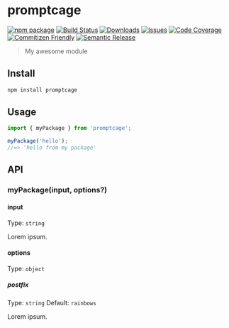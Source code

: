 # promptcage

[![npm package][npm-img]][npm-url]
[![Build Status][build-img]][build-url]
[![Downloads][downloads-img]][downloads-url]
[![Issues][issues-img]][issues-url]
[![Code Coverage][codecov-img]][codecov-url]
[![Commitizen Friendly][commitizen-img]][commitizen-url]
[![Semantic Release][semantic-release-img]][semantic-release-url]

> My awesome module

## Install

```bash
npm install promptcage
```

## Usage

```ts
import { myPackage } from 'promptcage';

myPackage('hello');
//=> 'hello from my package'
```

## API

### myPackage(input, options?)

#### input

Type: `string`

Lorem ipsum.

#### options

Type: `object`

##### postfix

Type: `string`
Default: `rainbows`

Lorem ipsum.

[build-img]:https://github.com/devndeploy/promptcage/actions/workflows/release.yml/badge.svg
[build-url]:https://github.com/devndeploy/promptcage/actions/workflows/release.yml
[downloads-img]:https://img.shields.io/npm/dt/promptcage
[downloads-url]:https://www.npmtrends.com/promptcage
[npm-img]:https://img.shields.io/npm/v/promptcage
[npm-url]:https://www.npmjs.com/package/promptcage
[issues-img]:https://img.shields.io/github/issues/devndeploy/promptcage
[issues-url]:https://github.com/devndeploy/promptcage/issues
[codecov-img]:https://codecov.io/gh/devndeploy/promptcage/branch/main/graph/badge.svg
[codecov-url]:https://codecov.io/gh/devndeploy/promptcage
[semantic-release-img]:https://img.shields.io/badge/%20%20%F0%9F%93%A6%F0%9F%9A%80-semantic--release-e10079.svg
[semantic-release-url]:https://github.com/semantic-release/semantic-release
[commitizen-img]:https://img.shields.io/badge/commitizen-friendly-brightgreen.svg
[commitizen-url]:http://commitizen.github.io/cz-cli/
